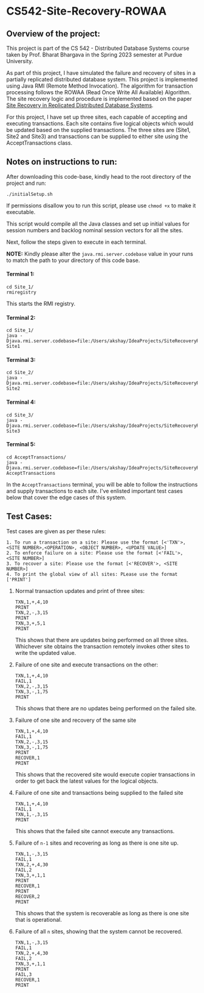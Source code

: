 # CS542-Site-Recovery-ROWAA

## Overview of the project:

This project is part of the CS 542 - Distributed Database Systems course taken by Prof. Bharat Bhargava in the Spring 2023 semester
at Purdue University. 

As part of this project, I have simulated the failure and recovery of sites 
in a partially replicated distributed database system. This project is implemented using Java RMI (Remote Method Invocation). The algorithm for transaction processing follows the ROWAA (Read Once Write All Available) 
Algorithm. The site recovery logic and procedure is implemented based
on the paper [Site Recovery in Replicated Distributed Database
Systems](https://www.cs.purdue.edu/homes/bb/cs542-23Fall/readings/reliability/Site%20Recovery%20in%20Replicated%20Distributed%20Database%20Systems.pdf).

For this project, I have set up three sites, each capable of accepting and executing
transactions. Each site contains five logical objects which would be updated
based on the supplied transactions. The three sites are (Site1, Site2 and Site3) and transactions
can be supplied to either site using the AcceptTransactions class.


## Notes on instructions to run:

After downloading this code-base, kindly head to the root directory of 
the project and run:

``
./initialSetup.sh
``

If permissions disallow you to run this script, please use `chmod +x` to make it executable.

This script would compile all the Java classes and set up initial values for session numbers and backlog nominal session vectors for all the sites.
                                                                                                                                                   

Next, follow the steps given to execute in each terminal.

**NOTE:** Kindly please alter the `java.rmi.server.codebase` value in your runs to match the path to your directory of this code base.


#### Terminal 1:

```
cd Site_1/
rmiregistry
```

This starts the RMI registry.

#### Terminal 2:

```
cd Site_1/
java -Djava.rmi.server.codebase=file:/Users/akshay/IdeaProjects/SiteRecoveryROWAA/Site_1 Site1
```

#### Terminal 3:

```
cd Site_2/
java -Djava.rmi.server.codebase=file:/Users/akshay/IdeaProjects/SiteRecoveryROWAA/Site_2 Site2
```
        
#### Terminal 4:

```
cd Site_3/
java -Djava.rmi.server.codebase=file:/Users/akshay/IdeaProjects/SiteRecoveryROWAA/Site_3 Site3
```

#### Terminal 5:

```
cd AcceptTransactions/
java -Djava.rmi.server.codebase=file:/Users/akshay/IdeaProjects/SiteRecoveryROWAA/AcceptTransactions AcceptTransactions
```

In the `AcceptTransactions` terminal, you will be able to follow the instructions and supply transactions to each site. I've enlisted
important test cases below that cover the edge cases of this system.

## Test Cases:

Test cases are given as per these rules:
```
1. To run a transaction on a site: Please use the format [<'TXN'>, <SITE NUMBER>,<OPERATION>, <OBJECT NUMBER>, <UPDATE VALUE>]
2. To enforce failure on a site: Please use the format [<'FAIL'>, <SITE NUMBER>]
3. To recover a site: Please use the format [<'RECOVER'>, <SITE NUMBER>]
4. To print the global view of all sites: PLease use the format ['PRINT']
```  
1. Normal transaction updates and print of three sites:
    ```  
    TXN,1,+,4,10
    PRINT
    TXN,2,-,3,15
    PRINT
    TXN,3,+,5,1
    PRINT
   ```        
   This shows that there are updates being performed on all three sites. Whichever site obtains the transaction
    remotely invokes other sites to write the updated value.


2. Failure of one site and execute transactions on the other:

    ```
   TXN,1,+,4,10
   FAIL,1
   TXN,2,-,3,15
   TXN,3,-,1,75
   PRINT
   ```  
    This shows that there are no updates being performed on the failed site.
             

3. Failure of one site and recovery of the same site

    ```           
   TXN,1,+,4,10
   FAIL,1
   TXN,2,-,3,15
   TXN,3,-,1,75
   PRINT
   RECOVER,1
   PRINT
   ```  
   This shows that the recovered site would execute copier transactions
    in order to get back the latest values for the logical objects.
                          

4.  Failure of one site and transactions being supplied to the failed site

    ```
    TXN,1,+,4,10
    FAIL,1
    TXN,1,-,3,15
    PRINT
    ```  
    
    This shows that the failed site cannot execute any transactions.


5.  Failure of `n-1` sites and recovering as long as there is one site up.

    ```
    TXN,1,-,3,15
    FAIL,1
    TXN,2,+,4,30
    FAIL,2
    TXN,3,+,1,1
    PRINT
    RECOVER,1
    PRINT
    RECOVER,2
    PRINT
    ```
         
    This shows that the system is recoverable as long as there is one site that is operational.
   

6. Failure of all `n` sites, showing that the system cannot be recovered.
       
    ```          
   TXN,1,-,3,15
   FAIL,1
   TXN,2,+,4,30
   FAIL,2
   TXN,3,+,1,1
   PRINT
   FAIL,3
   RECOVER,1
   PRINT
    ```          
                